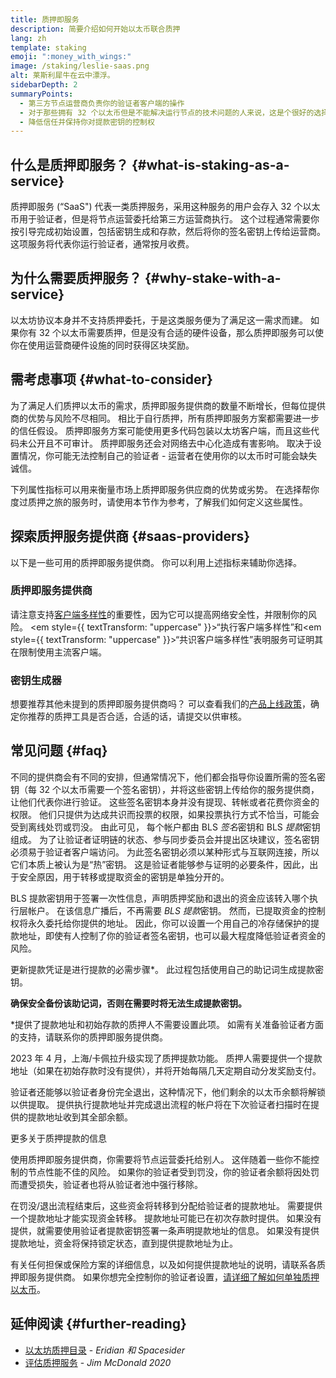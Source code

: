 ```yaml
---
title: 质押即服务
description: 简要介绍如何开始以太币联合质押
lang: zh
template: staking
emoji: ":money_with_wings:"
image: /staking/leslie-saas.png
alt: 莱斯利犀牛在云中漂浮。
sidebarDepth: 2
summaryPoints:
  - 第三方节点运营商负责你的验证者客户端的操作
  - 对于那些拥有 32 个以太币但是不能解决运行节点的技术问题的人来说，这是个很好的选择
  - 降低信任并保持你对提款密钥的控制权
---
```


## 什么是质押即服务？ \{#what-is-staking-as-a-service}

质押即服务 (“SaaS") 代表一类质押服务，采用这种服务的用户会存入 32 个以太币用于验证者，但是将节点运营委托给第三方运营商执行。 这个过程通常需要你按引导完成初始设置，包括密钥生成和存款，然后将你的签名密钥上传给运营商。 这项服务将代表你运行验证者，通常按月收费。

## 为什么需要质押服务？ \{#why-stake-with-a-service}

以太坊协议本身并不支持质押委托，于是这类服务便为了满足这一需求而建。 如果你有 32 个以太币需要质押，但是没有合适的硬件设备，那么质押即服务可以使你在使用运营商硬件设施的同时获得区块奖励。

<CardGrid>
  <Card title="你自己的验证者" emoji=":desktop_computer:" description="Deposit your own 32 ETH to activate your own set of signing keys that will participate in Ethereum consensus. Monitor your progress with dashboards to watch those ETH rewards accumulate." />
  <Card title="简单起步" emoji="🏁" description="Forget about hardware specs, setup, node maintenance and upgrades. SaaS providers let you outsource the hard part by uploading your own signing credentials, allowing them to run a validator on your behalf, for a small cost." />
  <Card title="限制你的风险" emoji=":shield:" description="In many cases users do not have to give up access to the keys that enable withdrawing or transferring staked funds. These are different from the signing keys, and can be stored separately to limit (but not eliminate) your risk as a staker." />
</CardGrid>

<StakingComparison page="saas" />

## 需考虑事项 \{#what-to-consider}

为了满足人们质押以太币的需求，质押即服务提供商的数量不断增长，但每位提供商的优势与风险不尽相同。 相比于自行质押，所有质押即服务方案都需要进一步的信任假设。 质押即服务方案可能使用更多代码包装以太坊客户端，而且这些代码未公开且不可审计。 质押即服务还会对网络去中心化造成有害影响。 取决于设置情况，你可能无法控制自己的验证者 - 运营者在使用你的以太币时可能会缺失诚信。

下列属性指标可以用来衡量市场上质押即服务供应商的优势或劣势。 在选择帮你度过质押之旅的服务时，请使用本节作为参考，了解我们如何定义这些属性。

<StakingConsiderations page="saas" />

## 探索质押服务提供商 \{#saas-providers}

以下是一些可用的质押即服务提供商。 你可以利用上述指标来辅助你选择。

<ProductDisclaimer />

### 质押即服务提供商

<StakingProductsCardGrid category="saas" />

请注意支持[客户端多样性](/developers/docs/nodes-and-clients/client-diversity/)的重要性，因为它可以提高网络安全性，并限制你的风险。 <em style={{ textTransform: "uppercase" }}>“执行客户端多样性”</em>和<em style={{ textTransform: "uppercase" }}>“共识客户端多样性”</em>表明服务可证明其在限制使用主流客户端。

### 密钥生成器

<StakingProductsCardGrid category="keyGen" />

想要推荐其他未提到的质押即服务提供商吗？ 可以查看我们的[产品上线政策](/contributing/adding-staking-products/)，确定你推荐的质押工具是否合适，合适的话，请提交以供审核。

## 常见问题 \{#faq}

<ExpandableCard title="谁拥有我的密钥？" eventCategory="SaasStaking" eventName="clicked who holds my keys">
不同的提供商会有不同的安排，但通常情况下，他们都会指导你设置所需的签名密钥（每 32 个以太币需要一个签名密钥），并将这些密钥上传给你的服务提供商，让他们代表你进行验证。 这些签名密钥本身并没有提现、转帐或者花费你资金的权限。 他们只提供为达成共识而投票的权限，如果投票执行方式不恰当，可能会受到离线处罚或罚没。
</ExpandableCard>

<ExpandableCard title="为什么有两套密钥？" eventCategory="SaasStaking" eventName="clicked so there are two sets of keys">
由此可见， 每个帐户都由 BLS <em>签名</em>密钥和 BLS <em>提款</em>密钥组成。 为了让验证者证明链的状态、参与同步委员会并提出区块建议，签名密钥必须易于验证者客户端访问。 为此签名密钥必须以某种形式与互联网连接，所以它们本质上被认为是“热”密钥。 这是验证者能够参与证明的必要条件，因此，出于安全原因，用于转移或提取资金的密钥是单独分开的。

BLS 提款密钥用于签署一次性信息，声明质押奖励和退出的资金应该转入哪个执行层帐户。 在该信息广播后，不再需要 <em>BLS 提款</em>密钥。 然而，已提取资金的控制权将永久委托给你提供的地址。 因此，你可以设置一个用自己的冷存储保护的提款地址，即使有人控制了你的验证者签名密钥，也可以最大程度降低验证者资金的风险。

更新提款凭证是进行提款的必需步骤\*。 此过程包括使用自己的助记词生成提款密钥。

<strong>确保安全备份该助记词，否则在需要时将无法生成提款密钥。</strong>

\*提供了提款地址和初始存款的质押人不需要设置此项。 如需有关准备验证者方面的支持，请联系你的质押即服务提供商。
</ExpandableCard>

<ExpandableCard title="我什么时候可以提现？" eventCategory="SaasStaking" eventName="clicked when can I withdraw">
2023 年 4 月，上海/卡佩拉升级实现了质押提款功能。 质押人需要提供一个提款地址（如果在初始存款时没有提供），并将开始每隔几天定期自动分发奖励支付。

验证者还能够以验证者身份完全退出，这种情况下，他们剩余的以太币余额将解锁以供提取。 提供执行提款地址并完成退出流程的帐户将在下次验证者扫描时在提供的提款地址收到其全部余额。

<ButtonLink to="/staking/withdrawals/">更多关于质押提款的信息</ButtonLink>
</ExpandableCard>

<ExpandableCard title="如果我遭到罚没，会发生什么？" eventCategory="SaasStaking" eventName="clicked what happens if I get slashed">
使用质押即服务提供商，你需要将节点运营委托给别人。 这伴随着一些你不能控制的节点性能不佳的风险。 如果你的验证者受到罚没，你的验证者余额将因处罚而遭受损失，验证者也将从验证者池中强行移除。

在罚没/退出流程结束后，这些资金将转移到分配给验证者的提款地址。 需要提供一个提款地址才能实现资金转移。 提款地址可能已在初次存款时提供。 如果没有提供，就需要使用验证者提款密钥签署一条声明提款地址的信息。 如果没有提供提款地址，资金将保持锁定状态，直到提供提款地址为止。

有关任何担保或保险方案的详细信息，以及如何提供提款地址的说明，请联系各质押即服务提供商。 如果你想完全控制你的验证者设置，<a href="/staking/solo/">请详细了解如何单独质押以太币</a>。
</ExpandableCard>

## 延伸阅读 \{#further-reading}

- [以太坊质押目录](https://www.staking.directory/) - _Eridian 和 Spacesider_
- [评估质押服务](https://www.attestant.io/posts/evaluating-staking-services/) - _Jim McDonald 2020_
